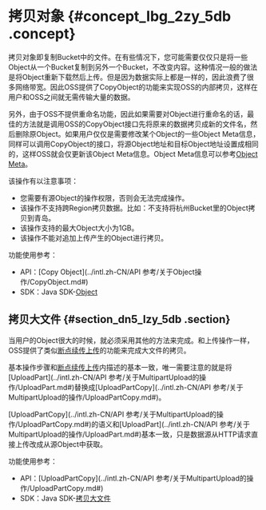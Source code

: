 # 拷贝对象 {#concept_lbg_2zy_5db .concept}

拷贝对象即复制Bucket中的文件。在有些情况下，您可能需要仅仅只是将一些Object从一个Bucket复制到另外一个Bucket，不改变内容。这种情况一般的做法是将Object重新下载然后上传。但是因为数据实际上都是一样的，因此浪费了很多网络带宽。因此OSS提供了CopyObject的功能来实现OSS的内部拷贝，这样在用户和OSS之间就无需传输大量的数据。

另外，由于OSS不提供重命名功能，因此如果需要对Object进行重命名的话，最佳的方法就是调用OSS的CopyObject接口先将原来的数据拷贝成新的文件名，然后删除原Object。如果用户仅仅是需要修改某个Object的一些Object Meta信息，同样可以调用CopyObject的接口，将源Object地址和目标Object地址设置成相同的，这样OSS就会仅更新该Object Meta信息。Object Meta信息可以参考[Object Meta](intl.zh-CN/开发指南/管理文件/设置对象/文件元信息.md#)。

该操作有以注意事项：

-   您需要有源Object的操作权限，否则会无法完成操作。
-   该操作不支持跨Region拷贝数据。比如：不支持将杭州Bucket里的Object拷贝到青岛。
-   该操作支持的最大Object大小为1GB。
-   该操作不能对追加上传产生的Object进行拷贝。

功能使用参考：

-   API：[Copy Object](../intl.zh-CN/API 参考/关于Object操作/CopyObject.md#)
-   SDK：Java SDK-[Object](https://www.alibabacloud.com/help/doc-detail/32015.htm)

## 拷贝大文件 {#section_dn5_lzy_5db .section}

当用户的Object很大的时候，就必须采用其他的方法来完成。和上传操作一样，OSS提供了类似[断点续传上传](intl.zh-CN/开发指南/上传文件/断点续传.md#)的功能来完成大文件的拷贝。

基本操作步骤和[断点续传上传](intl.zh-CN/开发指南/上传文件/断点续传.md#)内描述的基本一致，唯一需要注意的就是将[UploadPart](../intl.zh-CN/API 参考/关于MultipartUpload的操作/UploadPart.md#)替换成[UploadPartCopy](../intl.zh-CN/API 参考/关于MultipartUpload的操作/UploadPartCopy.md#)。

[UploadPartCopy](../intl.zh-CN/API 参考/关于MultipartUpload的操作/UploadPartCopy.md#)的语义和[UploadPart](../intl.zh-CN/API 参考/关于MultipartUpload的操作/UploadPart.md#)基本一致，只是数据源从HTTP请求直接上传改成从源Object中获取。

功能使用参考：

-   API：[UploadPartCopy](../intl.zh-CN/API 参考/关于MultipartUpload的操作/UploadPartCopy.md#)
-   SDK：Java SDK-[拷贝大文件](https://www.alibabacloud.com/help/doc-detail/32015.htm)

